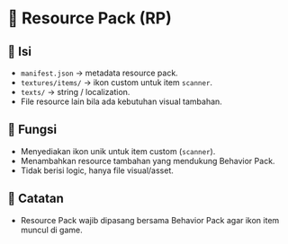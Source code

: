 # 🎨 Resource Pack (RP)

## 📂 Isi
- `manifest.json` → metadata resource pack.
- `textures/items/` → ikon custom untuk item `scanner`.
- `texts/` → string / localization.
- File resource lain bila ada kebutuhan visual tambahan.

## 🎯 Fungsi
- Menyediakan ikon unik untuk item custom (`scanner`).
- Menambahkan resource tambahan yang mendukung Behavior Pack.
- Tidak berisi logic, hanya file visual/asset.

## 📌 Catatan
- Resource Pack wajib dipasang bersama Behavior Pack agar ikon item muncul di game.
